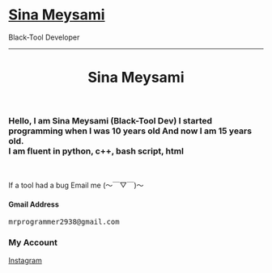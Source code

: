 # [Sina Meysami](https://github.com/mrprogrammer2938)
Black-Tool Developer
<hr>

<center>

<!--
Image
-->

<h1>
    Sina Meysami
</h1>
</center>

<main><br>
<article>
  <h3>
    Hello, I am Sina Meysami (Black-Tool Dev)
    I started programming when I was 10 years old
    And now I am 15 years old.<br>
    I am fluent in python, c++, bash script, html
    </h3>
</article>
<br>

If a tool had a bug 
Email me (～￣▽￣)～
#### Gmail Address
<pre>
mrprogrammer2938@gmail.com
</pre>

### My Account

[Instagram](https:\\instagram.com/mrprogrammer2938)
<br>
